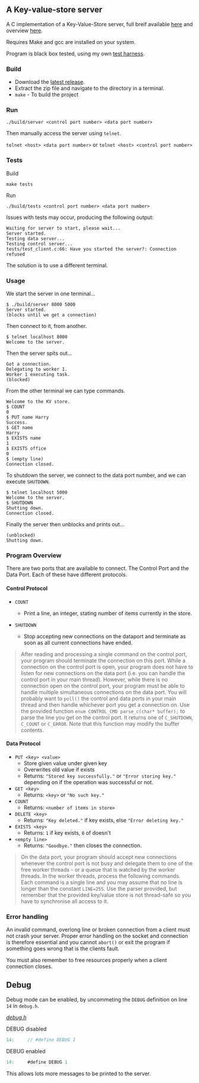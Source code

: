 ## A Key-value-store server

A C implementation of a Key-Value-Store server, full breif available [here](overview.pdf) and overview [here](report.pdf).

Requires Make and gcc are installed on your system.

Program is black box tested, using my own [test harness](/tests).


### Build

- Download the [latest release](https://github.com/harrymt/kvs_server/releases).
- Extract the zip file and navigate to the directory in a terminal.
- `make` - To build the project

### Run

`./build/server <control port number> <data port number>`

Then manually access the server using `telnet`.

`telnet <host> <data port number>` or `telnet <host> <control port number>`

### Tests

Build

`make tests`

Run

`./build/tests <control port number> <data port number>`

Issues with tests may occur, producing the following output:

```
Waiting for server to start, please wait...
Server started.
Testing data server...
Testing control server...
tests/test_client.c:66: Have you started the server?: Connection refused
```

The solution is to use a different terminal.

### Usage

We start the server in one terminal...

```
$ ./build/server 8000 5000
Server started.
(blocks until we get a connection)
```

Then connect to it, from another.

```
$ telnet localhost 8000
Welcome to the server.
```

Then the server spits out...

```
Got a connection.
Delegating to worker 1.
Worker 1 executing task.
(blocked)
```

From the other terminal we can type commands.

```
Welcome to the KV store.
$ COUNT
0
$ PUT name Harry
Success.
$ GET name
Harry
$ EXISTS name
1
$ EXISTS office
0
$ (empty line)
Connection closed.
```

To shutdown the server, we connect to the data port number, and we can execute `SHUTDOWN`.

```
$ telnet localhost 5000
Welcome to the server.
$ SHUTDOWN
Shutting down.
Connection closed.
```

Finally the server then unblocks and prints out...

```
(unblocked)
Shutting down.
```


### Program Overview

There are two ports that are available to connect. The Control Port and the Data Port. Each of these have different protocols.

#### Control Protocol

- `COUNT`
  - Print a line, an integer, stating number of items currently in the store.

- `SHUTDOWN`
  - Stop accepting new connections on the dataport and terminate as soon as all current connections have ended.

> After reading and processing a single command on the control port, your program should terminate the connection on this port. While a connection on the control port is open, your program does not have to listen for new connections on the data port (i.e. you can handle the control port in your main thread). However, while there is no connection open on the control port, your program must be able to handle multiple simultaneous connections on the data port.
> You will probably want to `poll()` the control and data ports in your main thread and then handle whichever port you get a connection on.
> Use the provided function `enum CONTROL_CMD parse_c(char* buffer);` to parse the line you get on the control port. It returns one of `C_SHUTDOWN`, `C_COUNT` or `C_ERROR`. Note that this function may modify the buffer contents.


#### Data Protocol

- `PUT <key> <value>`
  - Store given value under given key
  - Overwrites old value if exists
  - Returns: `"Stored key successfully."` or `"Error storing key."` depending on if the operation was successful or not.
- `GET <key>`
  - Returns: `<key>` or `"No such key."`
- `COUNT`
  - Returns: `<number of items in store>`
- `DELETE <key>`
  - Returns: `"Key deleted."` if key exists, else `"Error deleting key."`
- `EXISTS <key>`
  - Returns: `1` if key exists, `0` of doesn't
- `<empty line>`
  - Returns: `"Goodbye."` then closes the connection.

> On the data port, your program should accept new connections whenever the control port is not busy and delegate them to one of the free worker threads - or a queue that is watched by the worker threads.
> In the worker threads, process the following commands.
> Each command is a single line and you may assume that no line is longer than the constant `LINE=255`.
> Use the parser provided, but remember that the provided key/value store is not thread-safe so you have to synchronise all access to it.


### Error handling

An invalid command, overlong line or broken connection from a client must not crash your server. Proper error handling on the socket and connection is therefore essential and you cannot `abort()` or exit the program if something goes wrong that is the clients fault.

You must also remember to free resources properly when a client connection closes.


## Debug

Debug mode can be enabled, by uncommeting the `DEBUG` definition on line `14` in `debug.h`.

[*debug.h*](source/debug.h)

DEBUG disabled
```c
14:     // #define DEBUG 1
```

DEBUG enabled
```c
14:     #define DEBUG 1
```
This allows lots more messages to be printed to the server.

